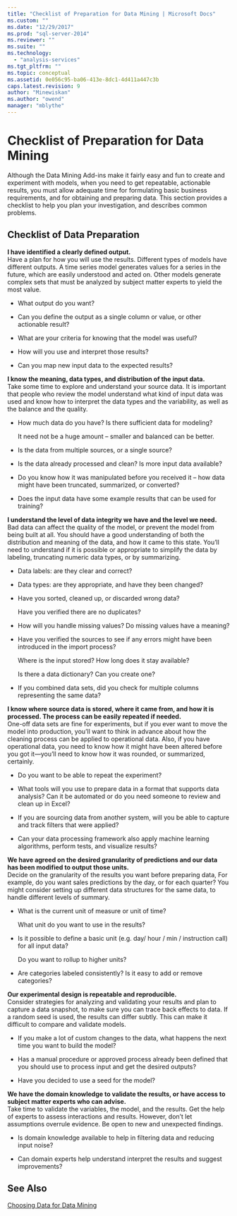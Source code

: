 ```yaml
---
title: "Checklist of Preparation for Data Mining | Microsoft Docs"
ms.custom: ""
ms.date: "12/29/2017"
ms.prod: "sql-server-2014"
ms.reviewer: ""
ms.suite: ""
ms.technology: 
  - "analysis-services"
ms.tgt_pltfrm: ""
ms.topic: conceptual
ms.assetid: 0e056c95-ba06-413e-8dc1-4d411a447c3b
caps.latest.revision: 9
author: "Minewiskan"
ms.author: "owend"
manager: "mblythe"
---
```

# Checklist of Preparation for Data Mining
  Although the Data Mining Add-ins make it fairly easy and fun to create and experiment with models, when you need to get repeatable, actionable results, you must allow adequate time for formulating basic business requirements, and for obtaining and preparing data. This section provides a checklist to help you plan your investigation, and describes common problems.  
  
## Checklist of Data Preparation  
 **I have identified a clearly defined output.**  
 Have a plan for how you will use the results. Different types of models have different outputs. A time series model generates values for a series in the future, which are easily understood and acted on. Other models generate complex sets that must be analyzed by subject matter experts to yield the most value.  
  
-   What output do you want?  
  
-   Can you define the output as a single column or value, or other actionable result?  
  
-   What are your criteria for knowing that the model was useful?  
  
-   How will you use and interpret those results?  
  
-   Can you map new input data to the expected results?  
  
 **I know the meaning, data types, and distribution of the input data.**  
 Take some time to explore and understand your source data. It is important that people who review the model understand what kind of input data was used and know how to interpret the data types and the variability, as well as the balance and the quality.  
  
-   How much data do you have? Is there sufficient data for modeling?  
  
     It need not be a huge amount – smaller and balanced can be better.  
  
-   Is the data from multiple sources, or a single source?  
  
-   Is the data already processed and clean? Is more input data available?  
  
-   Do you know how it was manipulated before you received it – how data might have been truncated, summarized, or converted?  
  
-   Does the input data have some example results that can be used for training?  
  
 **I understand the level of data integrity we have and the level we need.**  
 Bad data can affect the quality of the model, or prevent the model from being built at all. You should have a good understanding of both the distribution and meaning of the data, and how it came to this state. You’ll need to understand if it is possible or appropriate to simplify the data by labeling, truncating numeric data types, or by summarizing.  
  
-   Data labels: are they clear and correct?  
  
-   Data types: are they appropriate, and have they been changed?  
  
-   Have you sorted, cleaned up, or discarded wrong data?  
  
     Have you verified there are no duplicates?  
  
-   How will you handle missing values? Do missing values have a meaning?  
  
-   Have you verified the sources to see if any errors might have been introduced in the import process?  
  
     Where is the input stored? How long does it stay available?  
  
     Is there a data dictionary? Can you create one?  
  
-   If you combined data sets, did you check for multiple columns representing the same data?  
  
 **I know where source data is stored, where it came from, and how it is processed. The process can be easily repeated if needed.**  
 One-off data sets are fine for experiments, but if you ever want to move the model into production, you’ll want to think in advance about how the cleaning process can be applied to operational data. Also, if you have operational data, you need to know how it might have been altered before you got it—you’ll need to know how it was rounded, or summarized, certainly.  
  
-   Do you want to be able to repeat the experiment?  
  
-   What tools will you use to prepare data in a format that supports data analysis? Can it be automated or do you need someone to review and clean up in Excel?  
  
-   If you are sourcing data from another system, will you be able to capture and track filters that were applied?  
  
-   Can your data processing framework also apply machine learning algorithms, perform tests, and visualize results?  
  
 **We have agreed on the desired granularity of predictions and our data has been modified to output those units.**  
 Decide on the granularity of the results you want before preparing data, For example, do you want sales predictions by the day, or for each quarter? You might consider setting up different data structures for the same data, to handle different levels of summary.  
  
-   What is the current unit of measure or unit of time?  
  
     What unit do you want to use in the results?  
  
-   Is it possible to define a basic unit (e.g. day/ hour / min / instruction call) for all input data?  
  
     Do you want to rollup to higher units?  
  
-   Are categories labeled consistently? Is it easy to add or remove categories?  
  
 **Our experimental design is repeatable and reproducible.**  
 Consider strategies for analyzing and validating your results and plan to capture a data snapshot, to make sure you can trace back effects to data. If a random seed is used, the results can differ subtly. This can make it difficult to compare and validate models.  
  
-   If you make a lot of custom changes to the data, what happens the next time you want to build the model?  
  
-   Has a manual procedure or approved process already been defined that you should use to process input and get the desired outputs?  
  
-   Have you decided to use a seed for the model?  
  
 **We have the domain knowledge to validate the results, or have access to subject matter experts who can advise.**  
 Take time to validate the variables, the model, and the results. Get the help of experts to assess interactions and results. However, don’t let assumptions overrule evidence. Be open to new and unexpected findings.  
  
-   Is domain knowledge available to help in filtering data and reducing input noise?  
  
-   Can domain experts help understand interpret the results and suggest improvements?  
  
## See Also  
 [Choosing Data for Data Mining](choosing-data-for-data-mining.md)  
  
  